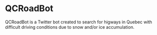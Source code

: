 # QCRoadBot
QCRoadBot is a Twitter bot created to search for higways in Quebec with difficult driving conditions due to snow and/or ice accumulation.
